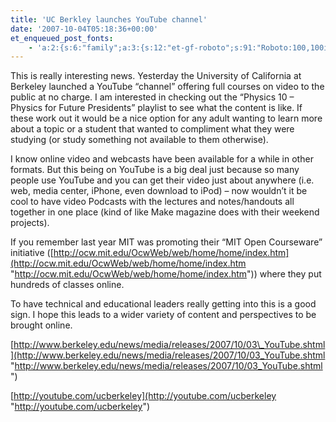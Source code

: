 ```yaml
---
title: 'UC Berkley launches YouTube channel'
date: '2007-10-04T05:18:36+00:00'
et_enqueued_post_fonts:
    - 'a:2:{s:6:"family";a:3:{s:12:"et-gf-roboto";s:91:"Roboto:100,100italic,300,300italic,regular,italic,500,500italic,700,700italic,900,900italic";s:22:"et-gf-roboto-condensed";s:59:"Roboto+Condensed:300,300italic,regular,italic,700,700italic";s:17:"et-gf-roboto-slab";s:51:"Roboto+Slab:100,200,300,regular,500,600,700,800,900";}s:6:"subset";a:7:{i:0;s:9:"latin-ext";i:1;s:5:"greek";i:2;s:9:"greek-ext";i:3;s:10:"vietnamese";i:4;s:8:"cyrillic";i:5;s:5:"latin";i:6;s:12:"cyrillic-ext";}}'
---
```


This is really interesting news. Yesterday the University of California at Berkeley launched a YouTube “channel” offering full courses on video to the public at no charge. I am interested in checking out the “Physics 10 – Physics for Future Presidents” playlist to see what the content is like. If these work out it would be a nice option for any adult wanting to learn more about a topic or a student that wanted to compliment what they were studying (or study something not available to them otherwise).

I know online video and webcasts have been available for a while in other formats. But this being on YouTube is a big deal just because so many people use YouTube and you can get their video just about anywhere (i.e. web, media center, iPhone, even download to iPod) – now wouldn’t it be cool to have video Podcasts with the lectures and notes/handouts all together in one place (kind of like Make magazine does with their weekend projects).

If you remember last year MIT was promoting their “MIT Open Courseware” initiative ([http://ocw.mit.edu/OcwWeb/web/home/home/index.htm](http://ocw.mit.edu/OcwWeb/web/home/home/index.htm "http://ocw.mit.edu/OcwWeb/web/home/home/index.htm")) where they put hundreds of classes online.

To have technical and educational leaders really getting into this is a good sign. I hope this leads to a wider variety of content and perspectives to be brought online.

[http://www.berkeley.edu/news/media/releases/2007/10/03\_YouTube.shtml](http://www.berkeley.edu/news/media/releases/2007/10/03_YouTube.shtml "http://www.berkeley.edu/news/media/releases/2007/10/03_YouTube.shtml")

[http://youtube.com/ucberkeley](http://youtube.com/ucberkeley "http://youtube.com/ucberkeley")
